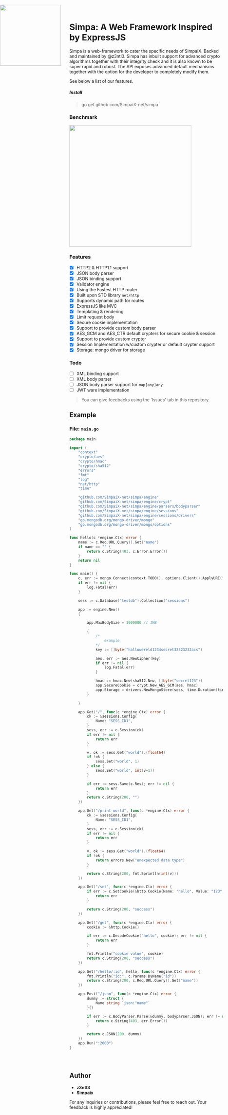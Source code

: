 <img src="https://github.com/SimpaiX-net/.github/assets/48758770/af960480-aa63-4be4-94bf-66d43453bb83" width="200" style="position: absolute; left:0;"><br>

# Simpa: A Web Framework Inspired by ExpressJS

Simpa is a web-framework to cater the specific needs of SimpaiX. Backed and maintained by @z3ntl3.  Simpa has inbuilt support for advanced crypto algorithms together with their integrity check and it is also known to be super rapid and robust. The API exposes advanced default mechanisms together with the option for the developer to completely modify them.

See below a list of our features.

##### Install
> go get github.com/SimpaiX-net/simpa
### Benchmark


<img width="400" src="https://media.discordapp.net/attachments/1202265337903448174/1205225620674715679/image.png?ex=65d798d3&is=65c523d3&hm=01d740ef75623016cbcc6af0746db7e33a28a7a3f1c5da8cdde6fec2c2cefbb0&=&format=webp&quality=lossless">

### Features

- [X] HTTP2 & HTTP1.1 support
- [X] JSON body parser
- [X] JSON binding support
- [X] Validator engine
- [X] Using the Fastest HTTP router
- [X] Built upon STD library ``net/http``
- [X] Supports dynamic path for routes
- [X] ExpressJS like MVC
- [X] Templating & rendering
- [X] Limit request body
- [X] Secure cookie implementation
- [X] Support to provide custom body parser
- [X] AES_GCM and AES_CTR default crypters for secure cookie & session
- [X] Support to provide custom crypter
- [X] Session Implementation w/custom crypter or default crypter support
- [X] Storage: mongo driver for storage

### Todo

- [ ] XML binding support
- [ ] XML body parser
- [ ] JSON body parser support for ``map[any]any``
- [ ] JWT ware implementation

> You can give feedbacks using the 'Issues' tab in this repository.

## Example

### File: `main.go`

```go
package main

import (
	"context"
	"crypto/aes"
	"crypto/hmac"
	"crypto/sha512"
	"errors"
	"fmt"
	"log"
	"net/http"
	"time"

	"github.com/SimpaiX-net/simpa/engine"
	"github.com/SimpaiX-net/simpa/engine/crypt"
	"github.com/SimpaiX-net/simpa/engine/parsers/bodyparser"
	"github.com/SimpaiX-net/simpa/engine/sessions"
	"github.com/SimpaiX-net/simpa/engine/sessions/drivers"
	"go.mongodb.org/mongo-driver/mongo"
	"go.mongodb.org/mongo-driver/mongo/options"
)

func hello(c *engine.Ctx) error {
	name := c.Req.URL.Query().Get("name")
	if name == "" {
		return c.String(403, c.Error.Error())
	}
	return nil
}

func main() {
	c, err := mongo.Connect(context.TODO(), options.Client().ApplyURI("mongodb://localhost:27017"))
	if err != nil {
		log.Fatal(err)
	}

	sess := c.Database("testdb").Collection("sessions")

	app := engine.New()
	{

		app.MaxBodySize = 1000000 // 1MB

		{
			/*
				example
			*/
			key := []byte("hallowereld1234secret32323232acs")

			aes, err := aes.NewCipher(key)
			if err != nil {
				log.Fatal(err)
			}

			hmac := hmac.New(sha512.New, []byte("secret123"))
			app.SecureCookie = crypt.New_AES_GCM(aes, hmac)
			app.Storage = drivers.NewMongoStore(sess, time.Duration(time.Second*5), app.SecureCookie)
		}

	}

	app.Get("/", func(c *engine.Ctx) error {
		ck := &sessions.Config{
			Name: "SESS_ID1",
		}
		sess, err := c.Session(ck)
		if err != nil {
			return err
		}

		v, ok := sess.Get("world").(float64)
		if !ok {
			sess.Set("world", 1)
		} else {
			sess.Set("world", int(v+1))
		}

		if err := sess.Save(c.Res); err != nil {
			return err
		}
		return c.String(200, "")
	})

	app.Get("/print-world", func(c *engine.Ctx) error {
		ck := &sessions.Config{
			Name: "SESS_ID1",
		}
		sess, err := c.Session(ck)
		if err != nil {
			return err
		}

		v, ok := sess.Get("world").(float64)
		if !ok {
			return errors.New("unexpected data type")
		}

		return c.String(200, fmt.Sprintln(int(v)))
	})

	app.Get("/set", func(c *engine.Ctx) error {
		if err := c.SetCookie(&http.Cookie{Name: "hello", Value: "123", Secure: false, Expires: time.Now().Add(time.Second * 10), Path: "/"}); err != nil {
			return err
		}

		return c.String(200, "success")
	})

	app.Get("/get", func(c *engine.Ctx) error {
		cookie := &http.Cookie{}

		if err := c.DecodeCookie("hello", cookie); err != nil {
			return err
		}

		fmt.Println("cookie value", cookie)
		return c.String(200, "success")
	})

	app.Get("/hello/:id", hello, func(c *engine.Ctx) error {
		fmt.Println("id:", c.Params.ByName("id"))
		return c.String(200, c.Req.URL.Query().Get("name"))
	})

	app.Post("/json", func(c *engine.Ctx) error {
		dummy := struct {
			Name string `json:"name"`
		}{}

		if err := c.BodyParser.Parse(&dummy, bodyparser.JSON); err != nil {
			return c.String(403, err.Error())
		}

		return c.JSON(200, dummy)
	})
	app.Run(":2000")
}





```

## Author

- **z3ntl3**
- **Simpaix**

For any inquiries or contributions, please feel free to reach out. Your feedback is highly appreciated!
